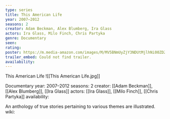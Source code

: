 ```yaml
---
type: series
title: This American Life
year: 2007–2012
seasons: 2
creator: Adam Beckman, Alex Blumberg, Ira Glass
actors: Ira Glass, Milo Finch, Chris Partyka
genre: Documentary
seen:
rating: 
poster: https://m.media-amazon.com/images/M/MV5BNmUyZjY3NDUtMjlhNi00ZDZkLWEwOTUtZjVkNWRlYWExZjdiXkEyXkFqcGdeQXVyOTA3MTMyOTk@._V1_SX300.jpg
trailer_embed: Could not find trailer.
availability:
---
```

This American Life
![[This American Life.jpg]]

Documentary
year: 2007–2012
seasons: 2
creator: [[Adam Beckman]], [[Alex Blumberg]], [[Ira Glass]]
actors: [[Ira Glass]], [[Milo Finch]], [[Chris Partyka]]
availability:

An anthology of true stories pertaining to various themes are illustrated.
wiki: 



